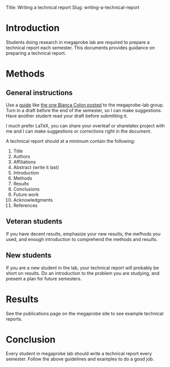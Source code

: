 Title: Writing a technical report
Slug: writing-a-technical-report


# Introduction

Students doing research in megaprobe lab are required to prepare a
technical report each semester. This documents provides guidance on
preparing a technical report.

# Methods

## General instructions

Use a [guide][] like [the one Bianca Colon posted][bianca] to the megaprobe-lab
group. Turn in a draft before the end of the semester, so I can make
suggestions. Have another student read your draft before submitting it.

I much prefer LaTeX, you can share your overleaf or sharelatex project
with me and I can make suggestions or corrections right in the
document.

A technical report should at a minimum contain the following:

1. Title
1. Authors
1. Affiliations
1. Abstract (write it last)
1. Introduction
1. Methods
1. Results
1. Conclusions
1. Future work
1. Acknowledgments
1. References

## Veteran students

If you have decent results, emphasize your new results, the mefhods
you used, and enough introduction to comprehend the methods and
results.

## New students

If you are a new student in the lab, your technical report will
probably be short on results. Do an introduction to the problem you
are studying, and present a plan for future semesters.

# Results

See the publications page on the megaprobe site to see example technical reports.

# Conclusion

Every student in megaprobe lab should write a technical report every
semester. Follow the above guidelines and examples to do a good job.

[guide]: http://www.waikato.ac.nz/library/study/guides/write-scientific-reports
[bianca]: https://groups.google.com/forum/#!msg/megaprobe-lab/7XulWBUJbuE/JKhsuyJ-DwAJ;context-place=forum/megaprobe-lab
